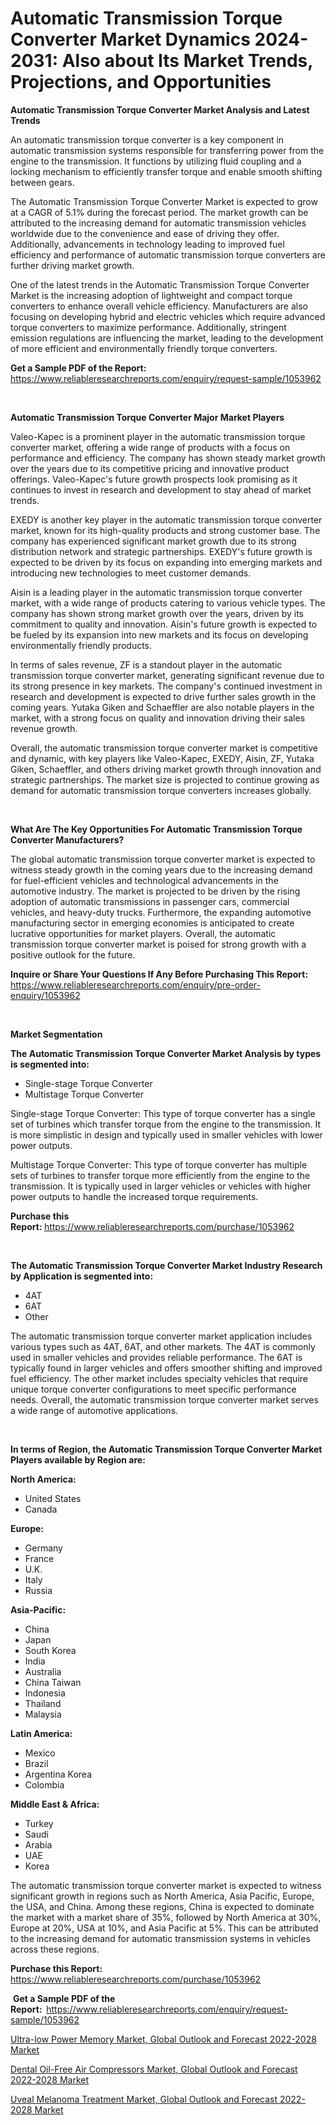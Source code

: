 <p><h1>Automatic Transmission Torque Converter Market Dynamics 2024-2031: Also about Its Market Trends, Projections, and Opportunities</h1></p><p><strong>Automatic Transmission Torque Converter Market Analysis and Latest Trends</strong></p>
<p><p>An automatic transmission torque converter is a key component in automatic transmission systems responsible for transferring power from the engine to the transmission. It functions by utilizing fluid coupling and a locking mechanism to efficiently transfer torque and enable smooth shifting between gears.</p><p>The Automatic Transmission Torque Converter Market is expected to grow at a CAGR of 5.1% during the forecast period. The market growth can be attributed to the increasing demand for automatic transmission vehicles worldwide due to the convenience and ease of driving they offer. Additionally, advancements in technology leading to improved fuel efficiency and performance of automatic transmission torque converters are further driving market growth.</p><p>One of the latest trends in the Automatic Transmission Torque Converter Market is the increasing adoption of lightweight and compact torque converters to enhance overall vehicle efficiency. Manufacturers are also focusing on developing hybrid and electric vehicles which require advanced torque converters to maximize performance. Additionally, stringent emission regulations are influencing the market, leading to the development of more efficient and environmentally friendly torque converters.</p></p>
<p><strong>Get a Sample PDF of the Report:&nbsp;</strong> <a href="https://www.reliableresearchreports.com/enquiry/request-sample/1053962">https://www.reliableresearchreports.com/enquiry/request-sample/1053962</a></p>
<p>&nbsp;</p>
<p><strong>Automatic Transmission Torque Converter Major Market Players</strong></p>
<p><p>Valeo-Kapec is a prominent player in the automatic transmission torque converter market, offering a wide range of products with a focus on performance and efficiency. The company has shown steady market growth over the years due to its competitive pricing and innovative product offerings. Valeo-Kapec's future growth prospects look promising as it continues to invest in research and development to stay ahead of market trends.</p><p>EXEDY is another key player in the automatic transmission torque converter market, known for its high-quality products and strong customer base. The company has experienced significant market growth due to its strong distribution network and strategic partnerships. EXEDY's future growth is expected to be driven by its focus on expanding into emerging markets and introducing new technologies to meet customer demands.</p><p>Aisin is a leading player in the automatic transmission torque converter market, with a wide range of products catering to various vehicle types. The company has shown strong market growth over the years, driven by its commitment to quality and innovation. Aisin's future growth is expected to be fueled by its expansion into new markets and its focus on developing environmentally friendly products.</p><p>In terms of sales revenue, ZF is a standout player in the automatic transmission torque converter market, generating significant revenue due to its strong presence in key markets. The company's continued investment in research and development is expected to drive further sales growth in the coming years. Yutaka Giken and Schaeffler are also notable players in the market, with a strong focus on quality and innovation driving their sales revenue growth.</p><p>Overall, the automatic transmission torque converter market is competitive and dynamic, with key players like Valeo-Kapec, EXEDY, Aisin, ZF, Yutaka Giken, Schaeffler, and others driving market growth through innovation and strategic partnerships. The market size is projected to continue growing as demand for automatic transmission torque converters increases globally.</p></p>
<p>&nbsp;</p>
<p><strong>What Are The Key Opportunities For Automatic Transmission Torque Converter Manufacturers?</strong></p>
<p><p>The global automatic transmission torque converter market is expected to witness steady growth in the coming years due to the increasing demand for fuel-efficient vehicles and technological advancements in the automotive industry. The market is projected to be driven by the rising adoption of automatic transmissions in passenger cars, commercial vehicles, and heavy-duty trucks. Furthermore, the expanding automotive manufacturing sector in emerging economies is anticipated to create lucrative opportunities for market players. Overall, the automatic transmission torque converter market is poised for strong growth with a positive outlook for the future.</p></p>
<p><strong>Inquire or Share Your Questions If Any Before Purchasing This Report:</strong> <a href="https://www.reliableresearchreports.com/enquiry/pre-order-enquiry/1053962">https://www.reliableresearchreports.com/enquiry/pre-order-enquiry/1053962</a></p>
<p>&nbsp;</p>
<p><strong>Market Segmentation</strong></p>
<p><strong>The Automatic Transmission Torque Converter Market Analysis by types is segmented into:</strong></p>
<p><ul><li>Single-stage Torque Converter</li><li>Multistage Torque Converter</li></ul></p>
<p><p>Single-stage Torque Converter: This type of torque converter has a single set of turbines which transfer torque from the engine to the transmission. It is more simplistic in design and typically used in smaller vehicles with lower power outputs.</p><p>Multistage Torque Converter: This type of torque converter has multiple sets of turbines to transfer torque more efficiently from the engine to the transmission. It is typically used in larger vehicles or vehicles with higher power outputs to handle the increased torque requirements.</p></p>
<p><strong>Purchase this Report:&nbsp;</strong><a href="https://www.reliableresearchreports.com/purchase/1053962">https://www.reliableresearchreports.com/purchase/1053962</a></p>
<p>&nbsp;</p>
<p><strong>The Automatic Transmission Torque Converter Market Industry Research by Application is segmented into:</strong></p>
<p><ul><li>4AT</li><li>6AT</li><li>Other</li></ul></p>
<p><p>The automatic transmission torque converter market application includes various types such as 4AT, 6AT, and other markets. The 4AT is commonly used in smaller vehicles and provides reliable performance. The 6AT is typically found in larger vehicles and offers smoother shifting and improved fuel efficiency. The other market includes specialty vehicles that require unique torque converter configurations to meet specific performance needs. Overall, the automatic transmission torque converter market serves a wide range of automotive applications.</p></p>
<p>&nbsp;</p>
<p><strong>In terms of Region, the Automatic Transmission Torque Converter Market Players available by Region are:</strong></p>
<p>
    <p> <strong> North America: </strong>
        <ul>
            <li>United States</li>
            <li>Canada</li>
        </ul>
        </p> 
    <p> <strong> Europe: </strong>
        <ul>
            <li>Germany</li>
            <li>France</li>
            <li>U.K.</li>
            <li>Italy</li>
            <li>Russia</li>
        </ul>
        </p> 
    <p> <strong> Asia-Pacific: </strong>
        <ul>
            <li>China</li>
            <li>Japan</li>
            <li>South Korea</li>
            <li>India</li>
            <li>Australia</li>
            <li>China Taiwan</li>
            <li>Indonesia</li>
            <li>Thailand</li>
            <li>Malaysia</li>
        </ul>
        </p> 
    <p> <strong> Latin America: </strong>
        <ul>
            <li>Mexico</li>
            <li>Brazil</li>
            <li>Argentina Korea</li>
            <li>Colombia</li>
        </ul>
        </p> 
    <p> <strong> Middle East & Africa: </strong>
        <ul>
            <li>Turkey</li>
            <li>Saudi</li>
            <li>Arabia</li>
            <li>UAE</li>
            <li>Korea</li>
        </ul>
    </p>
    </p>
<p><p>The automatic transmission torque converter market is expected to witness significant growth in regions such as North America, Asia Pacific, Europe, the USA, and China. Among these regions, China is expected to dominate the market with a market share of 35%, followed by North America at 30%, Europe at 20%, USA at 10%, and Asia Pacific at 5%. This can be attributed to the increasing demand for automatic transmission systems in vehicles across these regions.</p></p>
<p><strong>Purchase this Report: </strong><a href="https://www.reliableresearchreports.com/purchase/1053962">https://www.reliableresearchreports.com/purchase/1053962</a></p>
<p>&nbsp;<strong>Get a Sample PDF of the Report:&nbsp;&nbsp;</strong><a href="https://www.reliableresearchreports.com/enquiry/request-sample/1053962">https://www.reliableresearchreports.com/enquiry/request-sample/1053962</a></p>
<p><strong></strong></p>
<p><p><a href="https://view.publitas.com/reportprime-1/ultra-low-power-memory-market-global-outlook-and-forecast-2022-2028-market-size-market-share-and-global-market-analysis-report-2023-2030/">Ultra-low Power Memory Market, Global Outlook and Forecast 2022-2028 Market</a></p><p><a href="https://view.publitas.com/reportprime-1/dental-oil-free-air-compressors-market-global-outlook-and-forecast-2022-2028-market-size-share-trends-analysis-report-by-application-regional-outlook-competitive-strategies-and-segment-forecasts-2023-2030/">Dental Oil-Free Air Compressors Market, Global Outlook and Forecast 2022-2028 Market</a></p><p><a href="https://view.publitas.com/reportprime-1/uveal-melanoma-treatment-market-global-outlook-and-forecast-2022-2028-market-size-growth-and-forecast-from-2023-2030/">Uveal Melanoma Treatment Market, Global Outlook and Forecast 2022-2028 Market</a></p></p>